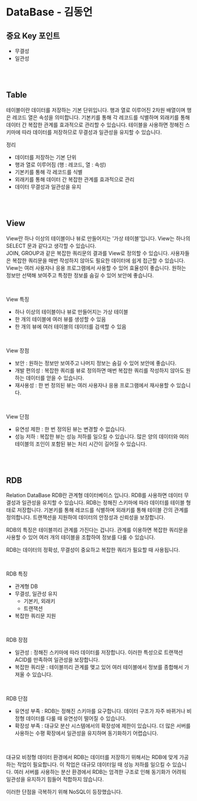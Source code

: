 # DataBase - 김동언

## 중요 Key 포인트
* 무결성
* 일관성

<br>
<br>

## Table
테이블이란 데이터를 저장하는 기본 단위입니다. 행과 열로 이루어진 2차원 배열이며 행은 레코드 열은 속성을 의미합니다.
기본키를 통해 각 레코드를 식별하며 외래키를 통해 데이터 간 복잡한 관계를 효과적으로 관리할 수 있습니다.
테이블을 사용하면 정해진 스키마에 따라 데이터를 저장하므로 무결성과 일관성을 유지할 수 있습니다.

정리
* 데이터를 저장하는 기본 단위
* 행과 열로 이루어짐 (행 : 레코드, 열 : 속성)
* 기본키를 통해 각 레코드를 식별
* 외래키를 통해 데이터 간 복잡한 관계를 효과적으로 관리
* 데이터 무결성과 일관성을 유지 

<br>
<br>

## View
View란 하나 이상의 테이블이나 뷰로 만들어지는 '가상 테이블'입니다. 
View는 하나의 SELECT 문과 같다고 생각할 수 있습니다.  
JOIN, GROUP과 같은 복잡한 쿼리문의 결과를 View로 정의할 수 있습니다. 
사용자들은 복잡한 쿼리문을 매번 작성하지 않아도 필요한 데이터에 쉽게 접근할 수 있습니다. 
View는 여러 사용자나 응용 프로그램에서 사용할 수 있어 효율성이 좋습니다.
원하는 정보만 선택해 보여주고 특정한 정보를 숨길 수 있어 보안에 좋습니다. 

<br>

View 특징 
* 하나 이상의 테이블이나 뷰로 만들어지는 가상 테이블
* 한 개의 테이블에 여러 뷰를 생성할 수 있음
* 한 개의 뷰에 여러 테이블의 데이터를 검색할 수 있음 

<br>

View 장점
* 보안 : 원하는 정보만 보여주고 나머지 정보는 숨길 수 있어 보안에 좋습니다. 
* 개발 편의성 : 복잡한 쿼리를 뷰로 정의하면 매번 복잡한 쿼리를 작성하지 않아도 원하는 데이터를 얻을 수 있습니다.
* 재사용성 : 한 번 정의된 뷰는 여러 사용자나 응용 프로그램에서 재사용할 수 있습니다. 

<br>

View 단점
* 유연성 제한 : 한 번 정의된 뷰는 변경할 수 없습니다.
* 성능 저하 : 복잡한 뷰는 성능 저하를 일으킬 수 있습니다. 많은 양의 데이터와 여러 테이블의 조인이 포함된 뷰는 처리 시간이 길어질 수 있습니다. 

<br> 
<br>

## RDB 

Relation DataBase 
RDB란 관계형 데이터베이스 입니다. 
RDB를 사용하면 데이터 무결성과 일관성을 유지할 수 있습니다. 
RDB는 정해진 스키마에 따라 데이터를 테이블 형태로 저장합니다.
기본키를 통해 레코드를 식별하며 외래키를 통해 테이블 간의 관계를 정의합니다. 
트랜잭션을 지원하여 데이터의 안정성과 신뢰성을 보장합니다. 

RDB의 특징은 테이블끼리 관계를 가진다는 겁니다. 
관계를 이용하면 복잡한 쿼리문을 사용할 수 있어 여러 개의 테이블을 조합하여 정보를 다룰 수 있습니다. 

RDB는 데이터의 정확성, 무결성이 중요하고 복잡한 쿼리가 필요할 때 사용됩니다. 

<br>

RDB 특징
* 관계형 DB 
* 무결성, 일관성 유지
  * 기본키, 외래키 
  * 트랜잭션
* 복잡한 쿼리문 지원 

<br>

RDB 장점 
* 일관성 : 정해진 스키마에 따라 데이터를 저장합니다. 이러한 특성으로 트랜잭션 ACID를 만족하여 일관성을 보장합니다.
* 복잡한 쿼리문 : 테이블끼리 관계를 맺고 있어 여러 테이블에서 정보를 종합해서 가져올 수 있습니다. 

<br>

RDB 단점
* 유연성 부족 : RDB는 정해진 스키마를 요구합니다. 데이터 구조가 자주 바뀌거나 비정형 데이터를 다룰 때 유연성이 떨어질 수 있습니다.
* 확장성 부족 : 대규모 분산 시스템에서의 확장성에 제한이 있습니다. 더 많은 서버를 사용하는 수평 확장에서 일관성을 유지하며 동기화하기 어렵습니다. 

<br>

대규모 비정형 데이터 환경에서 RDB는 데이터를 저장하기 위해서는 RDB에 맞게 가공하는 작업이 필요합니다. 이 작업은 대규모 데이터일 때 성능 저하를 일으킬 수 있습니다.
여러 서버를 사용하는 분산 환경에서 RDB는 엄격한 구조로 인해 동기화가 어려워 일관성을 유지하기 힘들어 적합하지 않습니다.

이러한 단점을 극복하기 위해 NoSQL이 등장했습니다. 

<br>
<br>
